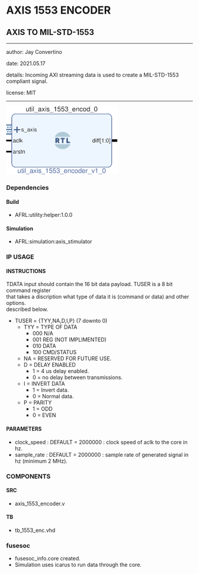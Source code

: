 # AXIS 1553 ENCODER
## AXIS TO MIL-STD-1553
---

   author: Jay Convertino   
   
   date: 2021.05.17  
   
   details: Incoming AXI streaming data is used to create a MIL-STD-1553 compliant signal.   
   
   license: MIT   
   
---

![rtl_img](./rtl.png)

### Dependencies
#### Build

  - AFRL:utility:helper:1.0.0
  
#### Simulation

  - AFRL:simulation:axis_stimulator

### IP USAGE
#### INSTRUCTIONS

TDATA input should contain the 16 bit data payload. TUSER is a 8 bit command register   
that takes a discription what type of data it is (command or data) and other options.   
described below.   

* TUSER = {TYY,NA,D,I,P} (7 downto 0)
  * TYY = TYPE OF DATA
    * 000 N/A
    * 001 REG (NOT IMPLIMENTED)
    * 010 DATA
    * 100 CMD/STATUS
  * NA = RESERVED FOR FUTURE USE.
  * D = DELAY ENABLED
    * 1 = 4 us delay enabled.
    * 0 = no delay between transmissions.
  * I = INVERT DATA
    * 1 = Invert data.
    * 0 = Normal data.
  * P = PARITY
    * 1 = ODD
    * 0 = EVEN

#### PARAMETERS

* clock_speed : DEFAULT = 2000000 : clock speed of aclk to the core in hz.
* sample_rate : DEFAULT = 2000000 : sample rate of generated signal in hz (minimum 2 MHz).

### COMPONENTS
#### SRC

* axis_1553_encoder.v
  
#### TB

* tb_1553_enc.vhd
  
### fusesoc

* fusesoc_info.core created.
* Simulation uses icarus to run data through the core.
